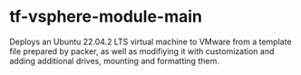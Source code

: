 # tf-vsphere-module-main
Deploys an Ubuntu 22.04.2 LTS virtual machine to VMware from a template file prepared by packer, as well as modifiying it with customization and adding additional drives, mounting and formatting them.
